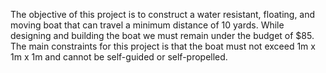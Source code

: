 The objective of this project is to construct a water resistant, floating, and moving boat that can travel a minimum distance of 10 yards. While designing and building the boat we must remain under the budget of $85. The main constraints for this project is that the boat must not exceed  1m x 1m x 1m and cannot be self-guided or self-propelled. 
